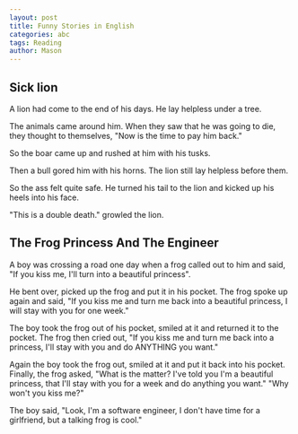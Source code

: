 ```yaml
---
layout: post
title: Funny Stories in English
categories: abc
tags: Reading
author: Mason
---
```


## Sick lion

A lion had come to the end of his days. He lay helpless under a tree.

The animals came around him. When they saw that he was going to die, they thought to themselves, "Now is the time to pay him back."

So the boar came up and rushed at him with his tusks.

Then a bull gored him with his horns. The lion still lay helpless before them.

So the ass felt quite safe. He turned his tail to the lion and kicked up his heels into his face.

"This is a double death." growled the lion. 

## The Frog Princess And The Engineer

A boy was crossing a road one day when a frog called out to him and said, "If you kiss me, I'll turn into a beautiful princess".

He bent over, picked up the frog and put it in his pocket. The frog spoke up again and said, "If you kiss me and turn me back into a beautiful princess, I will stay with you for one week."

The boy took the frog out of his pocket, smiled at it and returned it to the pocket. The frog then cried out, "If you kiss me and turn me back into a princess, I'll stay with you and do ANYTHING you want."

Again the boy took the frog out, smiled at it and put it back into his pocket. Finally, the frog asked, "What is the matter? I've told you I'm a beautiful princess, that I'll stay with you for a week and do anything you want." "Why won't you kiss me?"

The boy said, "Look, I'm a software engineer, I don't have time for a girlfriend, but a talking frog is cool."


